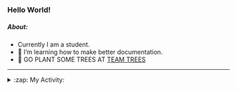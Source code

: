 ### Hello World!

##### About:
- Currently I am a student.
- 🌱 I’m learning how to make better documentation.
- 🌱 GO PLANT SOME TREES AT [TEAM TREES](https://teamtrees.org/)

---
<details>
  <summary>:zap: My Activity:</summary>
  
<!--START_SECTION:waka-->
![Code Time](http://img.shields.io/badge/Code%20Time-1%2C152%20hrs%2045%20mins-blue)

**I'm a Night 🦉** 

```text
🌞 Morning                1655 commits        ██░░░░░░░░░░░░░░░░░░░░░░░   09.67 % 
🌆 Daytime                5925 commits        █████████░░░░░░░░░░░░░░░░   34.63 % 
🌃 Evening                4900 commits        ███████░░░░░░░░░░░░░░░░░░   28.64 % 
🌙 Night                  4629 commits        ███████░░░░░░░░░░░░░░░░░░   27.06 % 
```
📅 **I'm Most Productive on Wednesday** 

```text
Monday                   2492 commits        ████░░░░░░░░░░░░░░░░░░░░░   14.57 % 
Tuesday                  2293 commits        ███░░░░░░░░░░░░░░░░░░░░░░   13.40 % 
Wednesday                3967 commits        ██████░░░░░░░░░░░░░░░░░░░   23.19 % 
Thursday                 2166 commits        ███░░░░░░░░░░░░░░░░░░░░░░   12.66 % 
Friday                   1722 commits        ███░░░░░░░░░░░░░░░░░░░░░░   10.06 % 
Saturday                 1515 commits        ██░░░░░░░░░░░░░░░░░░░░░░░   08.85 % 
Sunday                   2954 commits        ████░░░░░░░░░░░░░░░░░░░░░   17.27 % 
```


📊 **This Week I Spent My Time On** 

```text
🔥 Editors: 
VS Code                  2 mins              █████████████████████████   100.00 % 

🐱‍💻 Projects: 
giveth-dapps-v2          1 min               ████████████████████░░░░░   81.56 % 
praise                   0 secs              █████░░░░░░░░░░░░░░░░░░░░   18.44 % 
```


 Last Updated on 27/07/2023 21:10:23 UTC
<!--END_SECTION:waka-->
</details>
